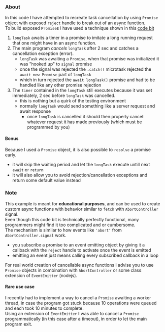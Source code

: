 ### About
In this code I have attempted to recreate task cancellation by using `Promise` object with exposed `reject` handle to break out of an async function.      
To build exposed `Promise`s I have used a technique shown in this [code bit](https://github.com/DANser-freelancer/code_bits/tree/deferred-promise-factory)
1. `longTask` awaits a timer in a promise to imitate a long running request that one might have in an async function.      
2. The main program *cancels* `longTask` after 2 sec and catches a cancellation exception (error).
   - `longTask` was awaiting a `Promise`, when that promise was initialized it was "hooked up" to `signal` promise
   - once the signal was rejected the `.catch()` microtask rejected the `await new Promise` part of `longTask`
   - which in turn rejected the `await longTask()` promise and had to be handled like any other promise rejection     
3. The `timer` contained in the `longTask` still executes because it was set immediately, 2 sec before `longTask` was cancelled.        
   - this is nothing but a quirk of the testing environment
   - normally `longTask` would send something like a server request and await response
     - once `longTask` is cancelled it should then properly cancel whatever request it has made previously (which must be programmed by you)
#### Bonus       
Because I used a `Promise` object, it is also possible to `resolve` a promise early.
- it will skip the waiting period and let the `longTask` execute untill next `await` or `return`
- it will also allow you to avoid rejection/cancellation exceptions and return some default value instead
### Note
This example is meant for **educational purposes**, and can be used to create custom async functions with behavior similar to `fetch` with `AbortController` signal.       
Even though this code bit is technically perfectly functional, many programmers might find it too complicated and or cumbersome.      
The mechanism is similar to how events like `'abort'` from `AbortController.signal` work.
- you subscribe a promise to an event emitting object by giving it a callback with the `reject` handle to activate once the event is emitted
- emitting an event just means calling every subscribed callback in a loop

For real world creation of cancellable async functions I advise you to use `Promise` objects in combination with `AbortController` or some class extension of `EventEmitter` (nodejs).
#### Rare use case      
I recently had to implement a way to cancel a `Promise` awaiting a worker thread, in case the program got stuck because 10 operations were queued and each took 10 minutes to complete.        
Using an extension of `EventEmitter` I was able to cancel a `Promise` programmatically (in this case after a timeout), in order to let the main program exit. 
